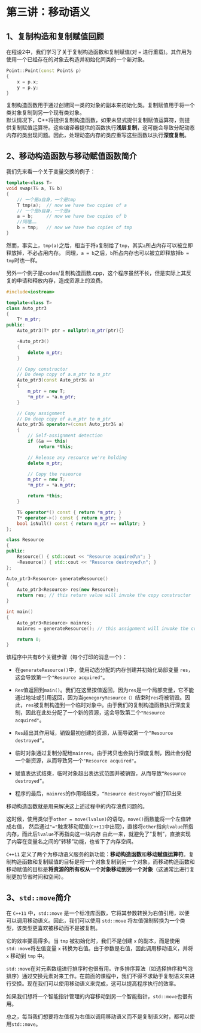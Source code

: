 # 第三讲：移动语义

## 1、复制构造和复制赋值回顾

在程设2中，我们学习了关于复制构造函数和复制赋值(对 `=` 进行重载)。其作用为使用一个已经存在的对象去构造并初始化同类的一个新对象。

```c++
Point::Point(const Point& p)
{
    x = p.x;
    y = p.y;
}
```

复制构造函数用于通过创建同一类的对象的副本来初始化类。复制赋值用于将一个类对象复制到另一个现有类对象。  
默认情况下，C++将提供复制构造函数，如果未显式提供复制赋值运算符，则提供复制赋值运算符。这些编译器提供的函数执行**浅层复制**，这可能会导致分配动态内存的类出现问题。因此，处理动态内存的类应重写这些函数以执行**深度复制**。


## 2、移动构造函数与移动赋值函数简介

我们先来看一个关于变量交换的例子：
```c++
template<class T>  
void swap(T& a, T& b)
{
    // 一个是a自身，一个是tmp
    T tmp(a);  // now we have two copies of a  
    // 一个是b自身，一个是a
    a = b;     // now we have two copies of b  
    //同理……
    b = tmp;   // now we have two copies of tmp  
}
```

然而，事实上，`tmp(a)`之后，相当于将`a`复制给了`tmp`，其实`a`所占内存可以被立即释放掉，不必占用内存。
同理，`a = b`之后，`b`所占内存也可以被立即释放掉`b = tmp`时也一样。

另外一个例子是codes/复制构造函数.cpp，这个程序虽然不长，但是实际上其反复的申请和释放内存，造成资源上的浪费。
```c++
#include<iostream>

template<class T>
class Auto_ptr3
{
	T* m_ptr;
public:
	Auto_ptr3(T* ptr = nullptr):m_ptr(ptr){}

	~Auto_ptr3()
	{
		delete m_ptr;
	}

	// Copy constructor
	// Do deep copy of a.m_ptr to m_ptr
	Auto_ptr3(const Auto_ptr3& a)
	{
		m_ptr = new T;
		*m_ptr = *a.m_ptr;
	}

	// Copy assignment
	// Do deep copy of a.m_ptr to m_ptr
	Auto_ptr3& operator=(const Auto_ptr3& a)
	{
		// Self-assignment detection
		if (&a == this)
			return *this;

		// Release any resource we're holding
		delete m_ptr;

		// Copy the resource
		m_ptr = new T;
		*m_ptr = *a.m_ptr;

		return *this;
	}

	T& operator*() const { return *m_ptr; }
	T* operator->() const { return m_ptr; }
	bool isNull() const { return m_ptr == nullptr; }
};

class Resource
{
public:
	Resource() { std::cout << "Resource acquired\n"; }
	~Resource() { std::cout << "Resource destroyed\n"; }
};

Auto_ptr3<Resource> generateResource()
{
	Auto_ptr3<Resource> res(new Resource);
	return res; // this return value will invoke the copy constructor
}

int main()
{
	Auto_ptr3<Resource> mainres;
	mainres = generateResource(); // this assignment will invoke the copy assignment

	return 0;
}
```
该程序中共有6个关键步骤（每个打印的消息一个）：

- 在`generateResource()`中，使用动态分配的内存创建并初始化局部变量 `res`，这会导致第一个`"Resource acquired"`。

- `Res`值返回到`main()`。我们在这里按值返回，因为`res`是一个局部变量，它不能通过地址或引用返回，因为当`genegoryResource（）`结束时`res`将被销毁。因此，`res`被复制构造到一个临时对象中。由于我们的复制构造函数执行深度复制，因此在此处分配了一个新的资源，这会导致第二个`"Resource acquired"`。

- `Res`超出其作用域，销毁最初创建的资源，从而导致第一个`“Resource destroyed”`。

- 临时对象通过复制分配给`mainres`。由于拷贝也会执行深度复制，因此会分配一个新资源，从而导致另一个`"Resource acquired"`。

- 赋值表达式结束，临时对象超出表达式范围并被销毁，从而导致`“Resource destroyed”`。

- 程序的最后，`mainres`的作用域结束，`“Resource destroyed”`被打印出来


移动构造函数就是用来解决这上述过程中的内存浪费问题的。

这时候，使用类似于`other = move(lvalue)`的语句，`move()`函数能将一个左值转成右值，
然后通过`"="`触发移动赋值(`C++11`中出现)，直接将`other`指向`lvalue`所指内存，而此后`lvalue`不再指向这一块内存
由此一来，就避免了“复制”，直接实现了内容在变量名之间的“转移”功能，也省下了内存空间。

`C++11` 定义了两个为移动语义服务的新功能：**移动构造函数**和**移动赋值运算符**。复制构造函数和复制赋值的目标是将一个对象复制到另一个对象，而移动构造函数和移动赋值的目标是**将资源的所有权从一个对象移动到另一个对象**（这通常比进行复制更加节省时间和空间）。


## 3、`std::move`简介

在 `C++11` 中，`std::move` 是一个标准库函数，它将其参数转换为右值引用，以便可以调用移动语义。因此，我们可以使用 `std::move` 将左值强制转换为一个类型，该类型更喜欢被移动而不是被复制。

它的效率要高得多。当 `tmp` 被初始化时，我们不是创建 `x` 的副本，而是使用 `std::move`将左值变量 `x` 转换为右值。由于参数是右值，因此调用移动语义，并将 `x` 移动到 `tmp` 中。

`std::move`在对元素数组进行排序时也很有用。许多排序算法（如选择排序和气泡排序）通过交换元素对来工作。在前面的课程中，我们不得不求助于复制语义来进行交换。现在我们可以使用移动语义来完成，这可以提高程序执行的效率。

如果我们想将一个智能指针管理的内容移动到另一个智能指针，`std::move`也很有用。

总之，每当我们想要将左值视为右值以调用移动语义而不是复制语义时，都可以使用`std::move`。